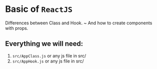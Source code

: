 # Basic of `ReactJS`
Differences between Class and Hook. ~ And how to create components with props.

## Everything we will need:
1. `src/AppClass.js` or any js file in src/
2. `src/AppHook.js` or any js file in src/

